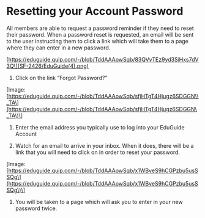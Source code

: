 # Resetting your Account Password

All members are able to request a password reminder if they need to reset their password. When a password reset is requested, an email will be sent to the user instructing them to click a link which will take them to a page where they can enter in a new password.

[https://eduguide.quip.com/-/blob/TddAAAowSqb/83QVvTEz9yd3SiHxs7dV3Q\](SF-2426/EduGuide(4).png)

1. Click on the link “Forgot Password?”

\[Image: [https://eduguide.quip.com/-/blob/TddAAAowSqb/sfjHTgT4Hjugz6SDGGN\\_TA\](https://eduguide.quip.com/-/blob/TddAAAowSqb/sfjHTgT4Hjugz6SDGGN\_TA\)\]

1. Enter the email address you typically use to log into your EduGuide Account

2. Watch for an email to arrive in your inbox. When it does, there will be a link that you will need to click on in order to reset your password.


\[Image: [https://eduguide.quip.com/-/blob/TddAAAowSqb/x1WBveS9hCGPzbu5usSSQg\](https://eduguide.quip.com/-/blob/TddAAAowSqb/x1WBveS9hCGPzbu5usSSQg\)\]

1. You will be taken to a page which will ask you to enter in your new password twice.



